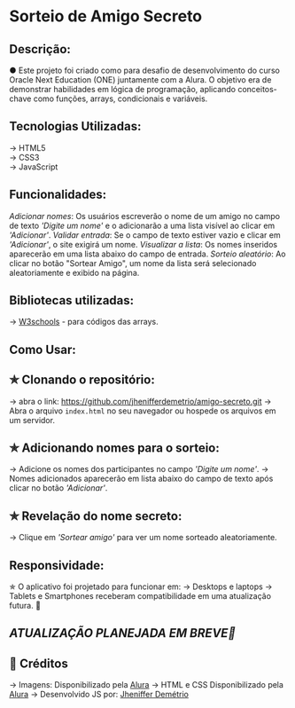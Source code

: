 # Sorteio de Amigo Secreto



## Descrição:
● Este projeto foi criado como para desafio de desenvolvimento do curso Oracle Next Education (ONE) juntamente com a Alura. O objetivo era de demonstrar habilidades em lógica de programação, aplicando conceitos-chave como funções, arrays, condicionais e variáveis.



## Tecnologias Utilizadas:
→ HTML5  
→ CSS3  
→ JavaScript



## Funcionalidades:
 _Adicionar nomes_: Os usuários escreverão o nome de um amigo no campo de texto *'Digite um nome'* e o adicionarão a uma lista visível ao clicar em *'Adicionar'*.
*Validar entrada*: Se o campo de texto estiver vazio e clicar em *'Adicionar'*, o site exigirá um nome.
*Visualizar a lista*: Os nomes inseridos aparecerão em uma lista abaixo do campo de entrada.
*Sorteio aleatório*: Ao clicar no botão "Sortear Amigo", um nome da lista será selecionado aleatoriamente e exibido na página.



## Bibliotecas utilizadas:
→ [W3schools](https://www.w3schools.com) - para códigos das arrays.



## Como Usar:

## ✯ Clonando o repositório: 
→ abra o link: https://github.com/jhenifferdemetrio/amigo-secreto.git
→ Abra o arquivo `index.html` no seu navegador ou hospede os arquivos em um servidor.

## ✯ Adicionando nomes para o sorteio:
→ Adicione os nomes dos participantes no campo *'Digite um nome'*.
→ Nomes adicionados aparecerão em lista abaixo do campo de texto após clicar no botão *'Adicionar'*. 

## ✯ Revelação do nome secreto:
→ Clique em *'Sortear amigo'* para ver um nome sorteado aleatoriamente.



## Responsividade:
✯ O aplicativo foi projetado para funcionar em:
→ Desktops e laptops
→ Tablets e Smartphones receberam compatibilidade em uma atualização futura. 📌



## *ATUALIZAÇÃO PLANEJADA EM BREVE📍*



## 👥 Créditos
→ Imagens: Disponibilizado pela [Alura](https://www.alura.com.br)
→ HTML e CSS Disponibilizado pela [Alura](https://www.alura.com.br)
→ Desenvolvido JS por: [Jheniffer Demétrio](https://github.com/jhenifferdemetrio)

